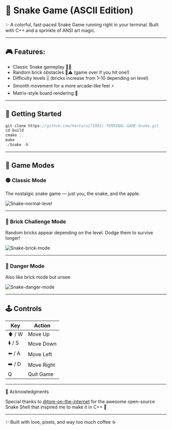 # 🐍 Snake Game (ASCII Edition)

✨ A colorful, fast-paced Snake Game running right in your terminal. Built with C++ and a sprinkle of ANSI art magic.

---

## 🎮 Features:

- Classic Snake gameplay 🐍🍏
- Random brick obstacles 🧱⚠️ (game over if you hit one!)
- Difficulty levels 🎚️ (bricks increase from 1–10 depending on level)
- Smooth movement for a more arcade-like feel ⚡
- Matrix-style board rendering 🌌
  
---

## 🚀 Getting Started

``` c++
git clone https://github.com/Hantaro171902/-TERMINAL-GAME-Snake.git
cd build
cmake ..
make
./Snake -h
```

---

## 🎯 Game Modes

### 🟢 Classic Mode

The nostalgic snake game — just you, the snake, and the apple.

![Snake-normal-level](https://github.com/user-attachments/assets/6534f81d-6690-4386-bce6-86c3bb68cb88)

---

### 🧱 Brick Challenge Mode

Random bricks appear depending on the level. Dodge them to survive longer!

![Snake-brick-mode](https://github.com/user-attachments/assets/6c139592-3599-4ea5-b93f-f0b6370bd82a)

---
### 🌌 Danger Mode

Also like brick mode but unsee

![Snake-danger-mode](https://github.com/user-attachments/assets/88237d0e-4fa1-493e-ab09-8e7ea4dcfc73)

---

## 🕹️ Controls

| Key       | Action      |
|-----------|-------------|
| ⬆️ / W    | Move Up     |
| ⬇️ / S    | Move Down   |
| ⬅️ / A    | Move Left   |
| ➡️ / D    | Move Right  |
| Q         | Quit Game   |

---

💖 Acknowledgments

Special thanks to [@tom-on-the-internet](https://github.com/tom-on-the-internet) for the awesome open-source Snake Shell that inspired me to make it in C++ 🙌


---

✨ Built with love, pixels, and way too much coffee ☕

